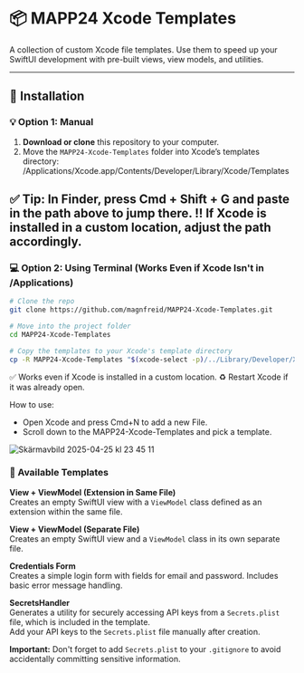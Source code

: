 # 📦 MAPP24 Xcode Templates

A collection of custom Xcode file templates. Use them to speed up your SwiftUI development with pre-built views, view models, and utilities.

---

## 🔧 Installation

### 💡 Option 1: Manual

1. **Download or clone** this repository to your computer.
2. Move the `MAPP24-Xcode-Templates` folder into Xcode’s templates directory:  
/Applications/Xcode.app/Contents/Developer/Library/Xcode/Templates

✅ Tip: In Finder, press **Cmd + Shift + G** and paste in the path above to jump there.
‼️ If Xcode is installed in a custom location, adjust the path accordingly.
---

### 💻 Option 2: Using Terminal (Works Even if Xcode Isn't in /Applications)

```bash
# Clone the repo
git clone https://github.com/magnfreid/MAPP24-Xcode-Templates.git

# Move into the project folder
cd MAPP24-Xcode-Templates

# Copy the templates to your Xcode's template directory
cp -R MAPP24-Xcode-Templates "$(xcode-select -p)/../Library/Developer/Xcode/Templates"
```

✅ Works even if Xcode is installed in a custom location.
♻️ Restart Xcode if it was already open.

How to use: 

- Open Xcode and press Cmd+N to add a new File.
- Scroll down to the MAPP24-Xcode-Templates and pick a template. 

![Skärmavbild 2025-04-25 kl  23 45 11](https://github.com/user-attachments/assets/578b24a2-1cc4-4ee8-a26a-0008d60a21cd)


### 📄 Available Templates

**View + ViewModel (Extension in Same File)**  
Creates an empty SwiftUI view with a `ViewModel` class defined as an extension within the same file.

**View + ViewModel (Separate File)**  
Creates an empty SwiftUI view and a `ViewModel` class in its own separate file.

**Credentials Form**  
Creates a simple login form with fields for email and password. Includes basic error message handling.

**SecretsHandler**  
Generates a utility for securely accessing API keys from a `Secrets.plist` file, which is included in the template.  
Add your API keys to the `Secrets.plist` file manually after creation.

**Important:** Don't forget to add `Secrets.plist` to your `.gitignore` to avoid accidentally committing sensitive information.



  






